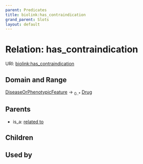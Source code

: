```yaml
---
parent: Predicates
title: biolink:has_contraindication
grand_parent: Slots
layout: default
---
```


# Relation: has_contraindication




URI: [biolink:has_contraindication](https://w3id.org/biolink/vocab/has_contraindication)

## Domain and Range

[DiseaseOrPhenotypicFeature](DiseaseOrPhenotypicFeature.md) ->  <sub>0..\*</sub> [Drug](Drug.md)

## Parents

 *  is_a: [related to](related_to.md)

## Children


## Used by

